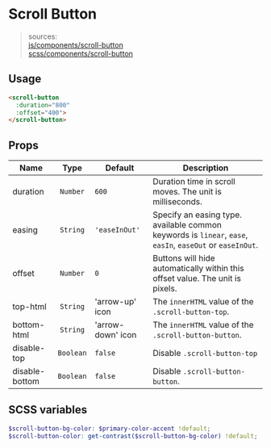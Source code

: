 # Scroll Button

> sources:  
[js/components/scroll-button](../../src/js/components/scroll-button.vue)  
[scss/components/scroll-button](../../src/scss/components/_scroll-button.scss)

## Usage

``` html
<scroll-button
  :duration="800"
  :offset="400">
</scroll-button>
```

## Props

| Name | Type | Default | Description |
| ---- |:----:| ------- | ----------- |
| duration | `Number` | `600` | Duration time in scroll moves. The unit is milliseconds. |
| easing | `String` | `'easeInOut'` | Specify an easing type. available common keywords is `linear`, `ease`, `easIn`, `easeOut` or `easeInOut`. |
| offset | `Number` | `0` | Buttons will hide automatically within this offset value. The unit is pixels. |
| top-html | `String` | 'arrow-up' icon | The `innerHTML` value of the `.scroll-button-top`. |
| bottom-html | `String` | 'arrow-down' icon | The `innerHTML` value of the `.scroll-button-button`. |
| disable-top | `Boolean` | `false` | Disable `.scroll-button-top` |
| disable-bottom | `Boolean` | `false` | Disable `.scroll-button-button`. |

## SCSS variables

``` scss
$scroll-button-bg-color: $primary-color-accent !default;
$scroll-button-color: get-contrast($scroll-button-bg-color) !default;
```
